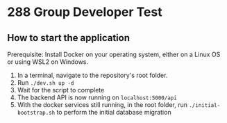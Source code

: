 # 288 Group Developer Test

## How to start the application

Prerequisite: Install Docker on your operating system, either on a Linux OS or using WSL2 on Windows.

1. In a terminal, navigate to the repository's root folder.
2. Run `./dev.sh up -d`
3. Wait for the script to complete
4. The backend API is now running on `localhost:5000/api`
5. With the docker services still running, in the root folder, run `./initial-bootstrap.sh` to perform the initial database migration
